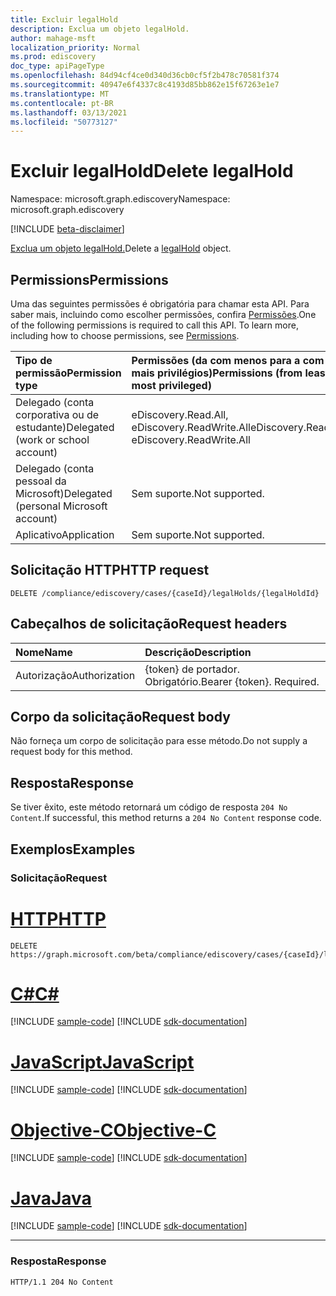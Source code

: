 ```yaml
---
title: Excluir legalHold
description: Exclua um objeto legalHold.
author: mahage-msft
localization_priority: Normal
ms.prod: ediscovery
doc_type: apiPageType
ms.openlocfilehash: 84d94cf4ce0d340d36cb0cf5f2b478c70581f374
ms.sourcegitcommit: 40947e6f4337c8c4193d85bb862e15f67263e1e7
ms.translationtype: MT
ms.contentlocale: pt-BR
ms.lasthandoff: 03/13/2021
ms.locfileid: "50773127"
---
```

# <a name="delete-legalhold"></a><span data-ttu-id="1cea7-103">Excluir legalHold</span><span class="sxs-lookup"><span data-stu-id="1cea7-103">Delete legalHold</span></span>

<span data-ttu-id="1cea7-104">Namespace: microsoft.graph.ediscovery</span><span class="sxs-lookup"><span data-stu-id="1cea7-104">Namespace: microsoft.graph.ediscovery</span></span>

[!INCLUDE [beta-disclaimer](../../includes/beta-disclaimer.md)]

<span data-ttu-id="1cea7-105">[Exclua um objeto legalHold.](../resources/ediscovery-legalhold.md)</span><span class="sxs-lookup"><span data-stu-id="1cea7-105">Delete a [legalHold](../resources/ediscovery-legalhold.md) object.</span></span>

## <a name="permissions"></a><span data-ttu-id="1cea7-106">Permissions</span><span class="sxs-lookup"><span data-stu-id="1cea7-106">Permissions</span></span>

<span data-ttu-id="1cea7-p101">Uma das seguintes permissões é obrigatória para chamar esta API. Para saber mais, incluindo como escolher permissões, confira [Permissões](/graph/permissions-reference).</span><span class="sxs-lookup"><span data-stu-id="1cea7-p101">One of the following permissions is required to call this API. To learn more, including how to choose permissions, see [Permissions](/graph/permissions-reference).</span></span>

|<span data-ttu-id="1cea7-109">Tipo de permissão</span><span class="sxs-lookup"><span data-stu-id="1cea7-109">Permission type</span></span>|<span data-ttu-id="1cea7-110">Permissões (da com menos para a com mais privilégios)</span><span class="sxs-lookup"><span data-stu-id="1cea7-110">Permissions (from least to most privileged)</span></span>|
|:---|:---|
|<span data-ttu-id="1cea7-111">Delegado (conta corporativa ou de estudante)</span><span class="sxs-lookup"><span data-stu-id="1cea7-111">Delegated (work or school account)</span></span>|<span data-ttu-id="1cea7-112">eDiscovery.Read.All, eDiscovery.ReadWrite.All</span><span class="sxs-lookup"><span data-stu-id="1cea7-112">eDiscovery.Read.All, eDiscovery.ReadWrite.All</span></span>|
|<span data-ttu-id="1cea7-113">Delegado (conta pessoal da Microsoft)</span><span class="sxs-lookup"><span data-stu-id="1cea7-113">Delegated (personal Microsoft account)</span></span>|<span data-ttu-id="1cea7-114">Sem suporte.</span><span class="sxs-lookup"><span data-stu-id="1cea7-114">Not supported.</span></span>|
|<span data-ttu-id="1cea7-115">Aplicativo</span><span class="sxs-lookup"><span data-stu-id="1cea7-115">Application</span></span>|<span data-ttu-id="1cea7-116">Sem suporte.</span><span class="sxs-lookup"><span data-stu-id="1cea7-116">Not supported.</span></span>|

## <a name="http-request"></a><span data-ttu-id="1cea7-117">Solicitação HTTP</span><span class="sxs-lookup"><span data-stu-id="1cea7-117">HTTP request</span></span>

<!-- {
  "blockType": "ignored"
}
-->

``` http
DELETE /compliance/ediscovery/cases/{caseId}/legalHolds/{legalHoldId}
```

## <a name="request-headers"></a><span data-ttu-id="1cea7-118">Cabeçalhos de solicitação</span><span class="sxs-lookup"><span data-stu-id="1cea7-118">Request headers</span></span>

|<span data-ttu-id="1cea7-119">Nome</span><span class="sxs-lookup"><span data-stu-id="1cea7-119">Name</span></span>|<span data-ttu-id="1cea7-120">Descrição</span><span class="sxs-lookup"><span data-stu-id="1cea7-120">Description</span></span>|
|:---|:---|
|<span data-ttu-id="1cea7-121">Autorização</span><span class="sxs-lookup"><span data-stu-id="1cea7-121">Authorization</span></span>|<span data-ttu-id="1cea7-p102">{token} de portador. Obrigatório.</span><span class="sxs-lookup"><span data-stu-id="1cea7-p102">Bearer {token}. Required.</span></span>|

## <a name="request-body"></a><span data-ttu-id="1cea7-124">Corpo da solicitação</span><span class="sxs-lookup"><span data-stu-id="1cea7-124">Request body</span></span>

<span data-ttu-id="1cea7-125">Não forneça um corpo de solicitação para esse método.</span><span class="sxs-lookup"><span data-stu-id="1cea7-125">Do not supply a request body for this method.</span></span>

## <a name="response"></a><span data-ttu-id="1cea7-126">Resposta</span><span class="sxs-lookup"><span data-stu-id="1cea7-126">Response</span></span>

<span data-ttu-id="1cea7-127">Se tiver êxito, este método retornará um código de resposta `204 No Content`.</span><span class="sxs-lookup"><span data-stu-id="1cea7-127">If successful, this method returns a `204 No Content` response code.</span></span>

## <a name="examples"></a><span data-ttu-id="1cea7-128">Exemplos</span><span class="sxs-lookup"><span data-stu-id="1cea7-128">Examples</span></span>

### <a name="request"></a><span data-ttu-id="1cea7-129">Solicitação</span><span class="sxs-lookup"><span data-stu-id="1cea7-129">Request</span></span>


# <a name="http"></a>[<span data-ttu-id="1cea7-130">HTTP</span><span class="sxs-lookup"><span data-stu-id="1cea7-130">HTTP</span></span>](#tab/http)
<!-- {
  "blockType": "request",
  "name": "delete_legalhold"
}
-->

``` http
DELETE https://graph.microsoft.com/beta/compliance/ediscovery/cases/{caseId}/legalHolds/{legalholdId}
```
# <a name="c"></a>[<span data-ttu-id="1cea7-131">C#</span><span class="sxs-lookup"><span data-stu-id="1cea7-131">C#</span></span>](#tab/csharp)
[!INCLUDE [sample-code](../includes/snippets/csharp/delete-legalhold-csharp-snippets.md)]
[!INCLUDE [sdk-documentation](../includes/snippets/snippets-sdk-documentation-link.md)]

# <a name="javascript"></a>[<span data-ttu-id="1cea7-132">JavaScript</span><span class="sxs-lookup"><span data-stu-id="1cea7-132">JavaScript</span></span>](#tab/javascript)
[!INCLUDE [sample-code](../includes/snippets/javascript/delete-legalhold-javascript-snippets.md)]
[!INCLUDE [sdk-documentation](../includes/snippets/snippets-sdk-documentation-link.md)]

# <a name="objective-c"></a>[<span data-ttu-id="1cea7-133">Objective-C</span><span class="sxs-lookup"><span data-stu-id="1cea7-133">Objective-C</span></span>](#tab/objc)
[!INCLUDE [sample-code](../includes/snippets/objc/delete-legalhold-objc-snippets.md)]
[!INCLUDE [sdk-documentation](../includes/snippets/snippets-sdk-documentation-link.md)]

# <a name="java"></a>[<span data-ttu-id="1cea7-134">Java</span><span class="sxs-lookup"><span data-stu-id="1cea7-134">Java</span></span>](#tab/java)
[!INCLUDE [sample-code](../includes/snippets/java/delete-legalhold-java-snippets.md)]
[!INCLUDE [sdk-documentation](../includes/snippets/snippets-sdk-documentation-link.md)]

---


### <a name="response"></a><span data-ttu-id="1cea7-135">Resposta</span><span class="sxs-lookup"><span data-stu-id="1cea7-135">Response</span></span>

<!-- {
  "blockType": "response",
  "truncated": true
}
-->

``` http
HTTP/1.1 204 No Content
```
